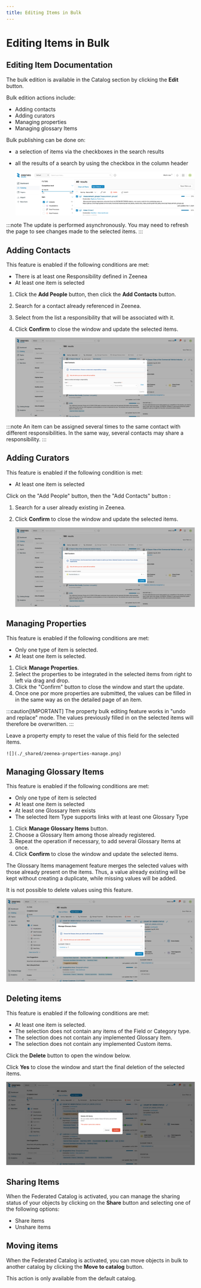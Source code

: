 ```yaml
---
title: Editing Items in Bulk
---
```


# Editing Items in Bulk

## Editing Item Documentation

The bulk edition is available in the Catalog section by clicking the **Edit** button.

Bulk edition actions include:

* Adding contacts
* Adding curators
* Managing properties
* Managing glossary Items

Bulk publishing can be done on: 

* a selection of items via the checkboxes in the search results
* all the results of a search by using the checkbox in the column header

    ![](./_shared/zeenea-editing-item-docs.png)

:::note
The update is performed asynchronously. You may need to refresh the page to see changes made to the selected items.
:::

## Adding Contacts

This feature is enabled if the following conditions are met:

* There is at least one Responsibility defined in Zeenea
* At least one item is selected

1. Click the **Add People** button, then click the **Add Contacts** button.
2. Search for a contact already referenced in Zeenea.
3. Select from the list a responsibility that will be associated with it.
4. Click **Confirm** to close the window and update the selected items.

    ![](./_shared/zeenea-contacts-add.png)

:::note
An item can be assigned several times to the same contact with different responsibilities. In the same way, several contacts may share a responsibility.
:::

## Adding Curators

This feature is enabled if the following condition is met:

* At least one item is selected

Click on the "Add People" button, then the "Add Contacts" button : 

1. Search for a user already existing in Zeenea.
2. Click **Confirm** to close the window and update the selected items.

    ![](./_shared/zeenea-curators-add.png)

## Managing Properties

This feature is enabled if the following conditions are met:

* Only one type of item is selected.
* At least one item is selected.

1. Click **Manage Properties**.
2. Select the properties to be integrated in the selected items from right to left via drag and drop.
3. Click the "Confirm" button to close the window and start the update.
4. Once one por more properties are submitted, the values can be filled in in the same way as on the detailed page of an item.

:::caution[IMPORTANT]
The property bulk editing feature works in "undo and replace" mode. The values previously filled in on the selected items will therefore be overwritten.
:::

Leave a property empty to reset the value of this field for the selected items.

    ![](./_shared/zeenea-properties-manage.png)

## Managing Glossary Items

This feature is enabled if the following conditions are met:

* Only one type of item is selected
* At least one item is selected
* At least one Glossary Item exists
* The selected Item Type supports links with at least one Glossary Type

1. Click **Manage Glossary Items** button.
2. Choose a Glossary Item among those already registered.
3. Repeat the operation if necessary, to add several Glossary Items at once.
4. Click **Confirm** to close the window and update the selected items.

The Glossary Items management feature merges the selected values with those already present on the items. Thus, a value already existing will be kept without creating a duplicate, while missing values will be added.

It is not possible to delete values using this feature.

  ![](./_shared/zeenea-glossary-item-manage.png)

## Deleting items

This feature is enabled if the following conditions are met:

* At least one item is selected.
* The selection does not contain any items of the Field or Category type.
* The selection does not contain any implemented Glossary Item.
* The selection does not contain any implemented Custom items.

Click the **Delete** button to open the window below.

Click **Yes** to close the window and start the final deletion of the selected items.

  ![](./_shared/zeenea-delete-items.png)

## Sharing Items

When the Federated Catalog is activated, you can manage the sharing status of your objects by clicking on the **Share** button and selecting one of the following options:

* Share items
* Unshare items

## Moving items

When the Federated Catalog is activated, you can move objects in bulk to another catalog by clicking the **Move to catalog** button.

This action is only available from the default catalog.